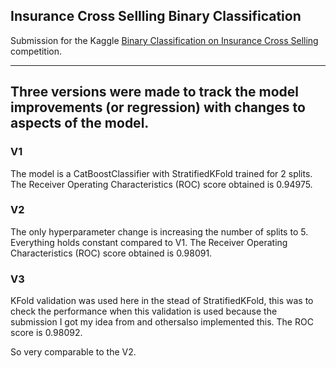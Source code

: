 ## Insurance Cross Sellling Binary Classification

Submission for the Kaggle [Binary Classification on Insurance Cross Selling](https://www.kaggle.com/competitions/playground-series-s4e7) competition.

-------------------
Three versions were made to track the model improvements (or regression) with changes to aspects of the model.
-------------------

### V1
The model is a CatBoostClassifier with StratifiedKFold trained for 2 splits.
The Receiver Operating Characteristics (ROC) score obtained is 0.94975.

### V2
The only hyperparameter change is increasing the number of splits to 5. Everything holds constant compared to V1.
The Receiver Operating Characteristics (ROC) score obtained is 0.98091.

### V3
KFold validation was used here in the stead of StratifiedKFold, this was to check the performance when this validation is used because the submission I got my idea from and othersalso implemented this.
The ROC score is 0.98092.

So very comparable to the V2.
